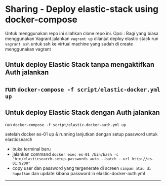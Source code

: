 # Sharing - Deploy elastic-stack using docker-compose

Untuk menggunakan repo ini silahkan clone repo ini.
Opsi : Bagi yang biasa menggunakan Vagrant jalankan `vagrant up` dilanjut deploy elastic stack 
       run `vagrant ssh` untuk ssh ke virtual machine yang sudah di create menggunakan vagrant

## Untuk deploy Elastic Stack tanpa mengaktifkan Auth jalankan 
run `docker-compose -f script/elastic-docker.yml up`
---
## Untuk deploy Elastic Stack dengan Auth jalankan
run `docker-compose -f script/elastic-docker-auth.yml up`

setelah docker es-01 up & running lanjutkan dengan setup password untuk elasticsearch
* buka terminal baru 
* jalankan command `docker exec es-01 /bin/bash -c "bin/elasticsearch-setup-passwords auto --batch --url http://es-01:9200"`
* copy user dan password yang tergenerate di screen `simpan atau di hapalkan`
dan update kibana password in elastic-docker-auth.yml

--- 

